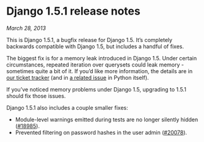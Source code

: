 # Django 1.5.1 release notes

*March 28, 2013*

This is Django 1.5.1, a bugfix release for Django 1.5. It’s completely backwards
compatible with Django 1.5, but includes a handful of fixes.

The biggest fix is for a memory leak introduced in Django 1.5. Under certain
circumstances, repeated iteration over querysets could leak memory - sometimes
quite a bit of it. If you’d like more information, the details are in
[our ticket tracker](https://code.djangoproject.com/ticket/19895) (and in [a related issue](https://bugs.python.org/issue?@action=redirect&bpo=17468) in
Python itself).

If you’ve noticed memory problems under Django 1.5, upgrading to 1.5.1 should
fix those issues.

Django 1.5.1 also includes a couple smaller fixes:

* Module-level warnings emitted during tests are no longer silently hidden
  ([#18985](https://code.djangoproject.com/ticket/18985)).
* Prevented filtering on password hashes in the user admin ([#20078](https://code.djangoproject.com/ticket/20078)).
